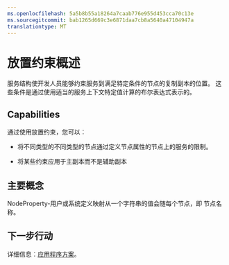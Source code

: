 ```yaml
---
ms.openlocfilehash: 5a5b8b55a18264a7caab776e955d453cca70c13e
ms.sourcegitcommit: bab1265d669c3e6871daa7cb8a5640a47104947a
translationtype: MT
---
```

<properties
   pageTitle="服务结构群集业务流程放置约束"
   description="放置约束服务结构中的概念性概述"
   services="service-fabric"
   documentationCenter=".net"
   authors="GaugeField"
   manager="timlt"
   editor=""/>

<tags
   ms.service="Service-Fabric"
   ms.devlang="dotnet"
   ms.topic="article"
   ms.tgt_pltfrm="NA"
   ms.workload="NA"
   ms.date="03/17/2015"
   ms.author="abhic"/>

# 放置约束概述

服务结构使开发人员能够约束服务到满足特定条件的节点的复制副本的位置。 这些条件是通过使用适当的服务上下文特定值计算的布尔表达式表示的。


## Capabilities
通过使用放置约束，您可以︰

- 将不同类型的不同类型的节点通过定义节点属性的节点上的服务的限制。

- 将某些约束应用于主副本而不是辅助副本


## 主要概念
NodeProperty-用户或系统定义映射从一个字符串的值会随每个节点，即 节点名称。


<!--Every topic should have next steps and links to the next logical set of content to keep the customer engaged-->
## 下一步行动

详细信息︰[应用程序方案](../service-fabric-application-scenarios)。
 